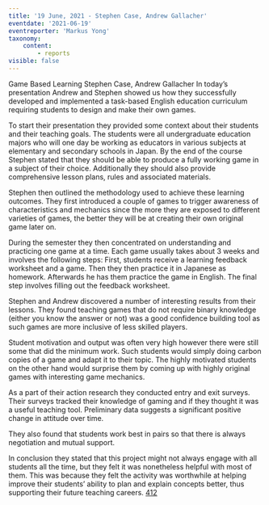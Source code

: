```yaml
---
title: '19 June, 2021 - Stephen Case, Andrew Gallacher'
eventdate: '2021-06-19'
eventreporter: 'Markus Yong'
taxonomy:
    content:
        - reports
visible: false
---
```


Game Based Learning
Stephen Case, Andrew Gallacher
In today’s presentation Andrew and Stephen showed us how they successfully developed and implemented a task-based English education curriculum requiring students to design and make their own games.

To start their presentation they provided some context about their students and their teaching goals. The students were all undergraduate education majors who will one day be working as educators in various subjects at elementary and secondary schools in Japan. By the end of the course Stephen stated that they should be able to produce a fully working game in a subject of their choice. Additionally they should also provide comprehensive lesson plans, rules and associated materials.

Stephen then outlined the methodology used to achieve these learning outcomes.
They first introduced a couple of games to trigger awareness of characteristics and mechanics since the more they are exposed to different varieties of games, the better they will be at creating their own original game later on.

During the semester they then concentrated on understanding and practicing one game at a time. Each game usually takes about 3 weeks and involves the following steps: First, students receive a learning feedback worksheet and a game. Then they then practice it in Japanese as homework. Afterwards he has them practice the game in English. The final step involves filling out the feedback worksheet.

Stephen and Andrew discovered a number of interesting results from their lessons. They found teaching games that do not require binary knowledge (either you know the answer or not) was a good confidence building tool as such games are more inclusive of less skilled players.

Student motivation and output was often very high however there were still some that did the minimum work. Such students would simply doing carbon copies of a game and adapt it to their topic. The highly motivated students on the other hand would surprise them by coming up with highly original games with interesting game mechanics.

As a part of their action research they conducted entry and exit surveys. Their surveys tracked their knowledge of gaming and if they thought it was a useful teaching tool. Preliminary data suggests a significant positive change in attitude over time.

They also found that students work best in pairs so that there is always negotiation and mutual support.

In conclusion they stated that this project might not always engage with all students all the time, but they felt it was nonetheless helpful with most of them. This was because they felt the activity was worthwhile at helping improve their students’ ability to plan and explain concepts better, thus supporting their future teaching careers.
<a href="/chapters/kq/schedule/2021/june/19">412</a>
